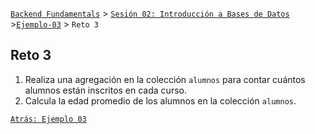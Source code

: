 [`Backend Fundamentals`](../../README.md) > [`Sesión 02: Introducción a Bases de Datos`](../README.md) >[`Ejemplo-03`](../Ejemplo-03) > `Reto 3`
	
## Reto 3

1. Realiza una agregación en la colección `alumnos` para contar cuántos alumnos están inscritos en cada curso.
2. Calcula la edad promedio de los alumnos en la colección `alumnos`.



[`Atrás: Ejemplo 03`](../Ejemplo-03)
